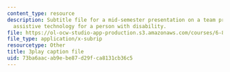 ```yaml
---
content_type: resource
description: Subtitle file for a mid-semester presentation on a team project to develop
  assistive technology for a person with disability.
file: https://ol-ocw-studio-app-production.s3.amazonaws.com/courses/6-811-principles-and-practice-of-assistive-technology-fall-2014/73ba6aacab9ebe87d29fca8131cb36c5_EWjWv1YBB7A.srt
file_type: application/x-subrip
resourcetype: Other
title: 3play caption file
uid: 73ba6aac-ab9e-be87-d29f-ca8131cb36c5
---
```

